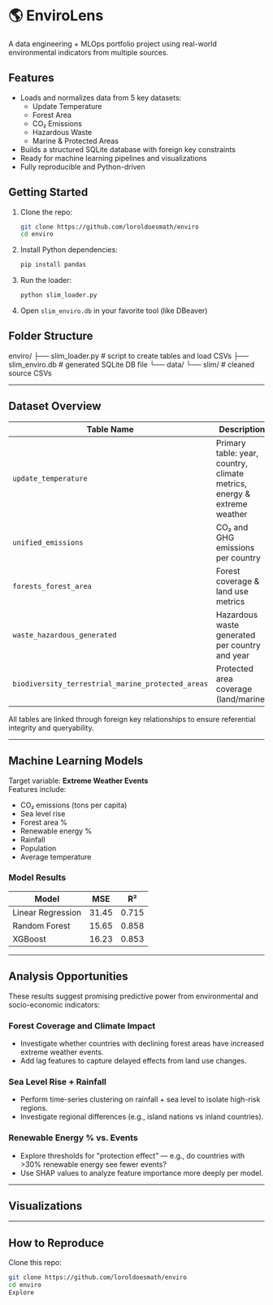 # 🌎 EnviroLens

A data engineering + MLOps portfolio project using real-world environmental indicators from multiple sources.

## Features

- Loads and normalizes data from 5 key datasets:
  - Update Temperature
  - Forest Area
  - CO₂ Emissions
  - Hazardous Waste
  - Marine & Protected Areas
- Builds a structured SQLite database with foreign key constraints
- Ready for machine learning pipelines and visualizations
- Fully reproducible and Python-driven

## Getting Started

1. Clone the repo:
    ```bash
    git clone https://github.com/loroldoesmath/enviro
    cd enviro
    ```

2. Install Python dependencies:
    ```bash
    pip install pandas
    ```

3. Run the loader:
    ```bash
    python slim_loader.py
    ```

4. Open `slim_enviro.db` in your favorite tool (like DBeaver)

## Folder Structure

enviro/
├── slim_loader.py # script to create tables and load CSVs
├── slim_enviro.db # generated SQLite DB file
└── data/
└── slim/ # cleaned source CSVs


---

## Dataset Overview

| Table Name                                      | Description                                                                 |
|------------------------------------------------|-----------------------------------------------------------------------------|
| `update_temperature`                           | Primary table: year, country, climate metrics, energy & extreme weather     |
| `unified_emissions`                            | CO₂ and GHG emissions per country                                           |
| `forests_forest_area`                          | Forest coverage & land use metrics                                          |
| `waste_hazardous_generated`                    | Hazardous waste generated per country and year                              |
| `biodiversity_terrestrial_marine_protected_areas` | Protected area coverage (land/marine)                                      |

All tables are linked through foreign key relationships to ensure referential integrity and queryability.

---

## Machine Learning Models

Target variable: **Extreme Weather Events**  
Features include:  
- CO₂ emissions (tons per capita)  
- Sea level rise  
- Forest area %  
- Renewable energy %  
- Rainfall  
- Population  
- Average temperature  

### Model Results

| Model           | MSE   | R²    |
|-----------------|--------|--------|
| Linear Regression | 31.45 | 0.715 |
| Random Forest     | 15.65 | 0.858 |
| XGBoost           | 16.23 | 0.853 |

---

## Analysis Opportunities

These results suggest promising predictive power from environmental and socio-economic indicators:

### Forest Coverage and Climate Impact
- Investigate whether countries with declining forest areas have increased extreme weather events.
- Add lag features to capture delayed effects from land use changes.

### Sea Level Rise + Rainfall
- Perform time-series clustering on rainfall + sea level to isolate high-risk regions.
- Investigate regional differences (e.g., island nations vs inland countries).

### Renewable Energy % vs. Events
- Explore thresholds for "protection effect" — e.g., do countries with >30% renewable energy see fewer events?
- Use SHAP values to analyze feature importance more deeply per model.

---

## Visualizations

---

## How to Reproduce

Clone this repo:
   ```bash
   git clone https://github.com/loroldoesmath/enviro
   cd enviro
Explore

